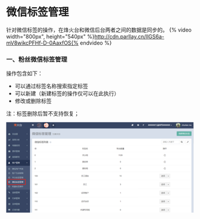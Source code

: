 # 微信标签管理

针对微信标签的操作，在烽火台和微信后台两者之间的数据是同步的。
{% video width="800px", height="540px" %}http://cdn.parllay.cn/llGS6a-mV8wikcPFHf-D-0AaxfOS{% endvideo %}

### 一、粉丝微信标签管理

操作包含如下：

* 可以通过标签名称搜索指定标签
* 可以新建（新建标签的操作仅可以在此执行）
* 修改或删除标签

注：标签删除后暂不支持恢复；

![](/assets/1516358186%281%29.png)

